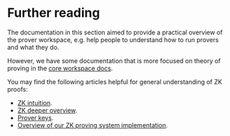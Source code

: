# Further reading

The documentation in this section aimed to provide a practical overview of the prover workspace, e.g. help people to
understand how to run provers and what they do.

However, we have some documentation that is more focused on theory of proving in the
[core workspace docs](https://matter-labs.github.io/zksync-era/core/latest).

You may find the following articles helpful for general understanding of ZK proofs:

- [ZK intuition](https://matter-labs.github.io/zksync-era/core/latest/guides/advanced/13_zk_intuition.html).
- [ZK deeper overview](https://matter-labs.github.io/zksync-era/core/latest/docs/guides/advanced/14_zk_deeper_overview.html).
- [Prover keys](https://matter-labs.github.io/zksync-era/core/latest/docs/guides/advanced/15_prover_keys.html).
- [Overview of our ZK proving system implementation](https://matter-labs.github.io/zksync-era/core/latest/specs/prover/overview.html).
